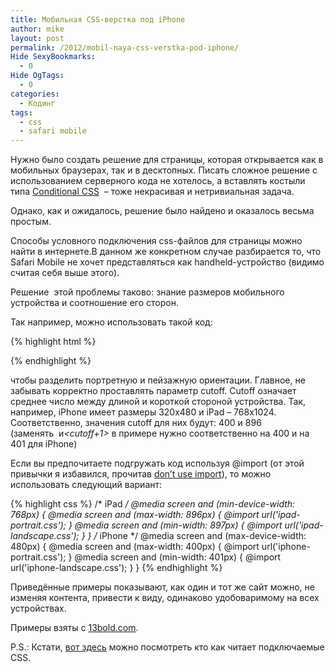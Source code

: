 ```yaml
---
title: Мобильная CSS-верстка под iPhone
author: mike
layout: post
permalink: /2012/mobil-naya-css-verstka-pod-iphone/
Hide SexyBookmarks:
  - 0
Hide OgTags:
  - 0
categories:
  - Кодинг
tags:
  - css
  - safari mobile
---
```

Нужно было создать решение для страницы, которая открывается как в мобильных браузерах, так и в десктопных. Писать сложное решение с использованием серверного кода не хотелось, а вставлять костыли типа <a href="http://www.conditional-css.com/" target="_blank">Conditional CSS</a>  &#8211; тоже некрасивая и нетривиальная задача.

Однако, как и ожидалось, решение было найдено и оказалось весьма простым.

<!--more-->Способы условного подключения css-файлов для страницы можно найти в интернете.В данном же конкретном случае разбирается то, что Safari Mobile не хочет представляться как handheld-устройство (видимо считая себя выше этого).

Решение  этой проблемы таково: знание размеров мобильного устройства и соотношение его сторон.

Так например, можно использовать такой код:

{% highlight html %}
<meta name="viewport" content="minimum-scale=0.5, maximum-scale=0.5, width=device-width, user-scalable=no" />
<link rel="stylesheet" type="text/css" href="style-portrait.css" media="screen and (max-width: <cutoff>px)" />
<link rel="stylesheet" type="text/css" href="style-landscape.css" media="screen and (min-width: <cutoff+1>px)" /> 
{% endhighlight %}

чтобы разделить портретную и пейзажную ориентации. Главное, не забывать корректно проставлять параметр cutoff. Cutoff означает среднее число между длиной и короткой стороной устройства. Так, например, iPhone имеет размеры 320х480 и iPad &#8211; 768х1024. Соответственно, значения cutoff для них будут: 400 и 896 (заменять <var><cutoff></var> и<var><cutoff+1></var> в примере нужно соответственно на 400 и на 401 для iPhone)

Если вы предпочитаете подгружать код используя @import (от этой привычки я избавился, прочитав [don&#8217;t use import](http://www.stevesouders.com/blog/2009/04/09/dont-use-import/)), то можно использовать следующий вариант:

{% highlight css %}
/* iPad */
@media screen and (min-device-width: 768px) {
    @media screen and (max-width: 896px) { @import url('ipad-portrait.css'); }
    @media screen and (min-width: 897px) { @import url('ipad-landscape.css'); }
}
/* iPhone */
@media screen and (max-device-width: 480px) {
    @media screen and (max-width: 400px) { @import url('iphone-portrait.css'); }
    @media screen and (min-width: 401px) { @import url('iphone-landscape.css'); }
}
{% endhighlight %}

Приведённые примеры показывают, как один и тот же сайт можно, не изменяя контента, привести к виду, одинаково удобоваримому на всех устройствах.

Примеры взяты с [13bold.com](http://library.13bold.com/developing-themes-for-bowtie/tasty-recipes/).

P.S.: Кстати, [вот здесь](http://www.alistapart.com/articles/return-of-the-mobile-stylesheet) можно посмотреть кто как читает подключаемые CSS.

